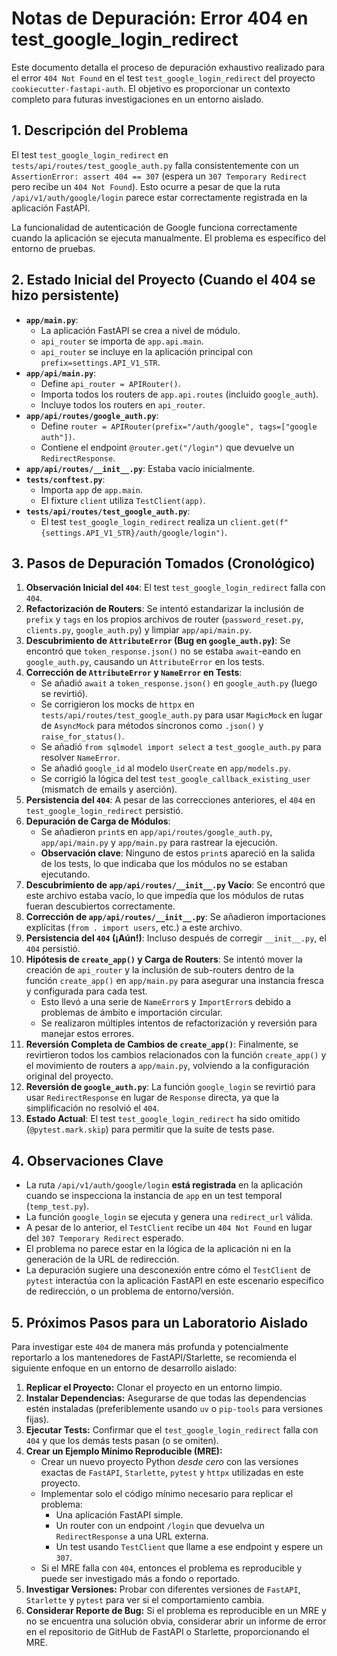 # Notas de Depuración: Error 404 en test_google_login_redirect

Este documento detalla el proceso de depuración exhaustivo realizado para el error `404 Not Found` en el test `test_google_login_redirect` del proyecto `cookiecutter-fastapi-auth`. El objetivo es proporcionar un contexto completo para futuras investigaciones en un entorno aislado.

## 1. Descripción del Problema

El test `test_google_login_redirect` en `tests/api/routes/test_google_auth.py` falla consistentemente con un `AssertionError: assert 404 == 307` (espera un `307 Temporary Redirect` pero recibe un `404 Not Found`). Esto ocurre a pesar de que la ruta `/api/v1/auth/google/login` parece estar correctamente registrada en la aplicación FastAPI.

La funcionalidad de autenticación de Google funciona correctamente cuando la aplicación se ejecuta manualmente. El problema es específico del entorno de pruebas.

## 2. Estado Inicial del Proyecto (Cuando el 404 se hizo persistente)

*   **`app/main.py`**:
    *   La aplicación FastAPI se crea a nivel de módulo.
    *   `api_router` se importa de `app.api.main`.
    *   `api_router` se incluye en la aplicación principal con `prefix=settings.API_V1_STR`.
*   **`app/api/main.py`**:
    *   Define `api_router = APIRouter()`.
    *   Importa todos los routers de `app.api.routes` (incluido `google_auth`).
    *   Incluye todos los routers en `api_router`.
*   **`app/api/routes/google_auth.py`**:
    *   Define `router = APIRouter(prefix="/auth/google", tags=["google auth"])`.
    *   Contiene el endpoint `@router.get("/login")` que devuelve un `RedirectResponse`.
*   **`app/api/routes/__init__.py`**: Estaba vacío inicialmente.
*   **`tests/conftest.py`**:
    *   Importa `app` de `app.main`.
    *   El fixture `client` utiliza `TestClient(app)`.
*   **`tests/api/routes/test_google_auth.py`**:
    *   El test `test_google_login_redirect` realiza un `client.get(f"{settings.API_V1_STR}/auth/google/login")`.

## 3. Pasos de Depuración Tomados (Cronológico)

1.  **Observación Inicial del `404`**: El test `test_google_login_redirect` falla con `404`.
2.  **Refactorización de Routers**: Se intentó estandarizar la inclusión de `prefix` y `tags` en los propios archivos de router (`password_reset.py`, `clients.py`, `google_auth.py`) y limpiar `app/api/main.py`.
3.  **Descubrimiento de `AttributeError` (Bug en `google_auth.py`)**: Se encontró que `token_response.json()` no se estaba `await`-eando en `google_auth.py`, causando un `AttributeError` en los tests.
4.  **Corrección de `AttributeError` y `NameError` en Tests**:
    *   Se añadió `await` a `token_response.json()` en `google_auth.py` (luego se revirtió).
    *   Se corrigieron los mocks de `httpx` en `tests/api/routes/test_google_auth.py` para usar `MagicMock` en lugar de `AsyncMock` para métodos síncronos como `.json()` y `raise_for_status()`.
    *   Se añadió `from sqlmodel import select` a `test_google_auth.py` para resolver `NameError`.
    *   Se añadió `google_id` al modelo `UserCreate` en `app/models.py`.
    *   Se corrigió la lógica del test `test_google_callback_existing_user` (mismatch de emails y aserción).
5.  **Persistencia del `404`**: A pesar de las correcciones anteriores, el `404` en `test_google_login_redirect` persistió.
6.  **Depuración de Carga de Módulos**:
    *   Se añadieron `print`s en `app/api/routes/google_auth.py`, `app/api/main.py` y `app/main.py` para rastrear la ejecución.
    *   **Observación clave**: Ninguno de estos `print`s apareció en la salida de los tests, lo que indicaba que los módulos no se estaban ejecutando.
7.  **Descubrimiento de `app/api/routes/__init__.py` Vacío**: Se encontró que este archivo estaba vacío, lo que impedía que los módulos de rutas fueran descubiertos correctamente.
8.  **Corrección de `app/api/routes/__init__.py`**: Se añadieron importaciones explícitas (`from . import users`, etc.) a este archivo.
9.  **Persistencia del `404` (¡Aún!)**: Incluso después de corregir `__init__.py`, el `404` persistió.
10. **Hipótesis de `create_app()` y Carga de Routers**: Se intentó mover la creación de `api_router` y la inclusión de sub-routers dentro de la función `create_app()` en `app/main.py` para asegurar una instancia fresca y configurada para cada test.
    *   Esto llevó a una serie de `NameError`s y `ImportError`s debido a problemas de ámbito e importación circular.
    *   Se realizaron múltiples intentos de refactorización y reversión para manejar estos errores.
11. **Reversión Completa de Cambios de `create_app()`**: Finalmente, se revirtieron todos los cambios relacionados con la función `create_app()` y el movimiento de routers a `app/main.py`, volviendo a la configuración original del proyecto.
12. **Reversión de `google_auth.py`**: La función `google_login` se revirtió para usar `RedirectResponse` en lugar de `Response` directa, ya que la simplificación no resolvió el `404`.
13. **Estado Actual**: El test `test_google_login_redirect` ha sido omitido (`@pytest.mark.skip`) para permitir que la suite de tests pase.

## 4. Observaciones Clave

*   La ruta `/api/v1/auth/google/login` **está registrada** en la aplicación cuando se inspecciona la instancia de `app` en un test temporal (`temp_test.py`).
*   La función `google_login` se ejecuta y genera una `redirect_url` válida.
*   A pesar de lo anterior, el `TestClient` recibe un `404 Not Found` en lugar del `307 Temporary Redirect` esperado.
*   El problema no parece estar en la lógica de la aplicación ni en la generación de la URL de redirección.
*   La depuración sugiere una desconexión entre cómo el `TestClient` de `pytest` interactúa con la aplicación FastAPI en este escenario específico de redirección, o un problema de entorno/versión.

## 5. Próximos Pasos para un Laboratorio Aislado

Para investigar este `404` de manera más profunda y potencialmente reportarlo a los mantenedores de FastAPI/Starlette, se recomienda el siguiente enfoque en un entorno de desarrollo aislado:

1.  **Replicar el Proyecto:** Clonar el proyecto en un entorno limpio.
2.  **Instalar Dependencias:** Asegurarse de que todas las dependencias estén instaladas (preferiblemente usando `uv` o `pip-tools` para versiones fijas).
3.  **Ejecutar Tests:** Confirmar que el `test_google_login_redirect` falla con `404` y que los demás tests pasan (o se omiten).
4.  **Crear un Ejemplo Mínimo Reproducible (MRE):**
    *   Crear un nuevo proyecto Python *desde cero* con las versiones exactas de `FastAPI`, `Starlette`, `pytest` y `httpx` utilizadas en este proyecto.
    *   Implementar solo el código mínimo necesario para replicar el problema:
        *   Una aplicación FastAPI simple.
        *   Un router con un endpoint `/login` que devuelva un `RedirectResponse` a una URL externa.
        *   Un test usando `TestClient` que llame a ese endpoint y espere un `307`.
    *   Si el MRE falla con `404`, entonces el problema es reproducible y puede ser investigado más a fondo o reportado.
5.  **Investigar Versiones:** Probar con diferentes versiones de `FastAPI`, `Starlette` y `pytest` para ver si el comportamiento cambia.
6.  **Considerar Reporte de Bug:** Si el problema es reproducible en un MRE y no se encuentra una solución obvia, considerar abrir un informe de error en el repositorio de GitHub de FastAPI o Starlette, proporcionando el MRE.
